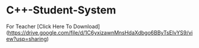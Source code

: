# C++-Student-System
For Teacher
[Click Here To Download] (https://drive.google.com/file/d/1C6yxizawnMnsHdaXdbgo6BByTsEIvYS9/view?usp=sharing)
